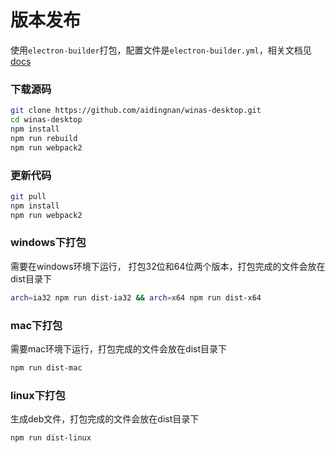 # 版本发布

使用`electron-builder`打包，配置文件是`electron-builder.yml`，相关文档见[docs](https://www.electron.build/)

### 下载源码

```bash
git clone https://github.com/aidingnan/winas-desktop.git
cd winas-desktop
npm install
npm run rebuild
npm run webpack2
```

### 更新代码

```bash
git pull
npm install
npm run webpack2
```

### windows下打包

需要在windows环境下运行， 打包32位和64位两个版本，打包完成的文件会放在dist目录下

```bash
arch=ia32 npm run dist-ia32 && arch=x64 npm run dist-x64
```

### mac下打包

需要mac环境下运行，打包完成的文件会放在dist目录下

```bash
npm run dist-mac
```

### linux下打包

生成deb文件，打包完成的文件会放在dist目录下

```bash
npm run dist-linux
```
